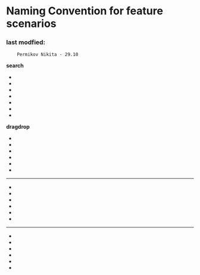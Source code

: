 # Naming Convention for feature scenarios

### last modfied:
        Permikov Nikita - 29.10
        
        
**search**

- 
-
-
-
-
-
-


**dragdrop**

- 
-
-
-
-
-


****

-
-
-
-
-
-


****

-
-
-
-
-
-